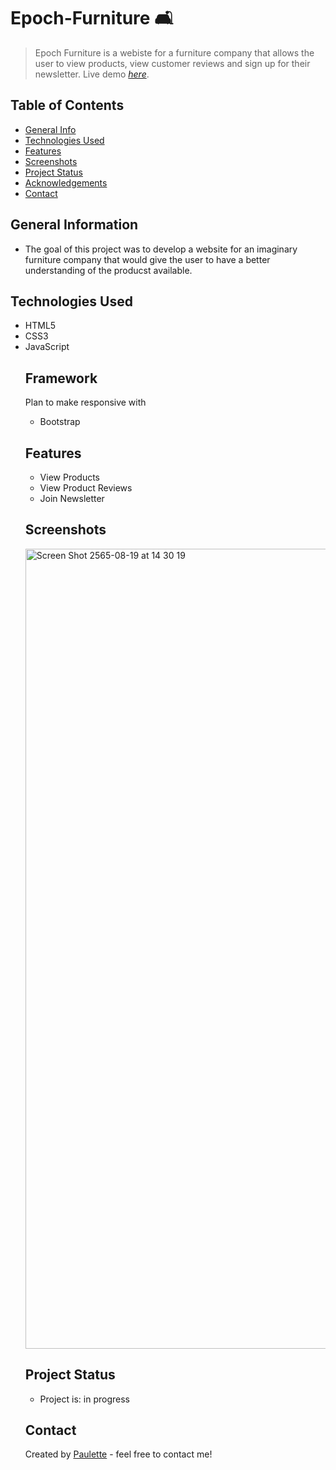 # Epoch-Furniture 🛋
> Epoch Furniture is a webiste for a furniture company that allows the user to view products, view customer reviews and sign up for their newsletter.
> Live demo [_here_](https://epoch-furniture.netlify.app/).

## Table of Contents
* [General Info](#general-information)
* [Technologies Used](#technologies-used)
* [Features](#features)
* [Screenshots](#screenshots)
* [Project Status](#project-status)
* [Acknowledgements](#acknowledgements)
* [Contact](#contact)


## General Information
<ul><li>The goal of this project was to develop a website for an imaginary furniture company that would give the user to have a better understanding of the producst available.</li></ul>


## Technologies Used
<ul>
  <li>HTML5</li>
  <li>CSS3</li>
  <li>JavaScript</li>

  
## Framework 

Plan to make responsive with

 <ul> <li>Bootstrap</li></ul>
  
  




## Features

<ul>
  <li>View Products</li>
  <li>View Product Reviews</li>
  <li>Join Newsletter</li>
</ul>
 


## Screenshots

<img width="1280" alt="Screen Shot 2565-08-19 at 14 30 19" src="https://user-images.githubusercontent.com/96970580/185549568-26f843cc-dc0c-430c-87bb-bfbafcb7257c.png">





## Project Status
<ul>
<li>Project is: in progress </li></ul>


    
   


## Contact
Created by [Paulette](https://pzf.netlify.app/) - feel free to contact me!
